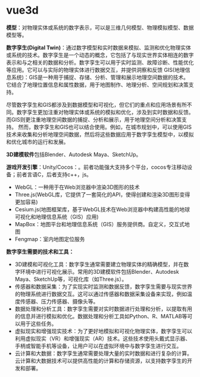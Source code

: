 # vue3d

**模型**：对物理实体或系统的数字表示，可以是三维几何模型、物理模拟模型、数据模型等。

**数字孪生(Digital Twin)**：通过数字模型和实时数据来模拟、监测和优化物理实体或系统的技术。数字孪生是一个动态的概念，它包括了与现实世界实体相连的数字表示和与之相关的数据和分析。数字孪生可以用于实时监测、故障诊断、性能优化等应用。它可以与实际的物理实体进行数据交互，并提供洞察和反馈
GIS(地理信息系统)：GIS是一种用于捕捉、存储、分析、管理和展示地理空间数据的技术。它结合了地理位置信息和属性数据，用于地图制作、地理分析、空间规划和决策支持。

尽管数字孪生和GIS都涉及到数据模型和可视化，但它们的重点和应用场景有所不同。数字孪生更加注重对物理实体或系统的模拟和优化，涉及到实时数据和反馈。而GIS则更注重地理空间数据的捕捉、分析和展示，用于地理空间分析和决策支持。
然而，数字孪生和GIS也可以结合使用。例如，在城市规划中，可以使用GIS技术来收集和分析地理空间数据，然后将这些数据应用于数字孪生模型中，以模拟和优化城市的运行和发展。

**3D建模软件**包括Blender、Autodesk Maya、SketchUp。

**游戏开发引擎**：Unity/Cocos：。前者功能强大支持多个平台，cocos专注移动设备；前者言语C，后者支持c++，js。

- WebGL：一种用于在Web浏览器中渲染3D图形的技术
- Three.js(WebGL库，它提供了一套简化的API，使得创建和渲染3D图形变得更加容易)
- Cesium.js(地图框架库，基于WebGL技术在Web浏览器中构建高性能的地球可视化和地理信息系统（GIS）应用)
- MapBox：地图平台和地理信息系统（GIS）服务提供商。自定义，交互式地图
- Fengmap：室内地图定位服务

**数字孪生需要的技术和工具：**
- 3D建模和可视化工具：数字孪生通常需要建立物理实体的精确模型，并在数字环境中进行可视化展示。常用的3D建模软件包括Blender、Autodesk Maya、SketchUp等，可视化库（如Three.js）。
- 传感器和数据采集：为了实现实时监测和数据反馈，数字孪生需要与现实世界的物理系统进行数据交互。这可以通过传感器和数据采集设备来实现，例如温度传感器、压力传感器、摄像头等。
- 数据处理和分析工具：数字孪生需要对实时数据进行处理和分析，以提取有用的信息并进行模拟和优化。数据处理和分析工具如Python、R、MATLAB等可以用于这些任务。
- 虚拟现实和增强现实技术：为了更好地模拟和可视化物理实体，数字孪生可以利用虚拟现实（VR）和增强现实（AR）技术。这些技术使用头戴式显示器、手柄或智能手机等设备，让用户可以在虚拟环境中与数字孪生进行交互。
- 云计算和大数据：数字孪生通常需要处理大量的实时数据和进行复杂的计算。云计算和大数据技术可以提供高性能的计算和存储资源，以支持数字孪生的开发和部署。
